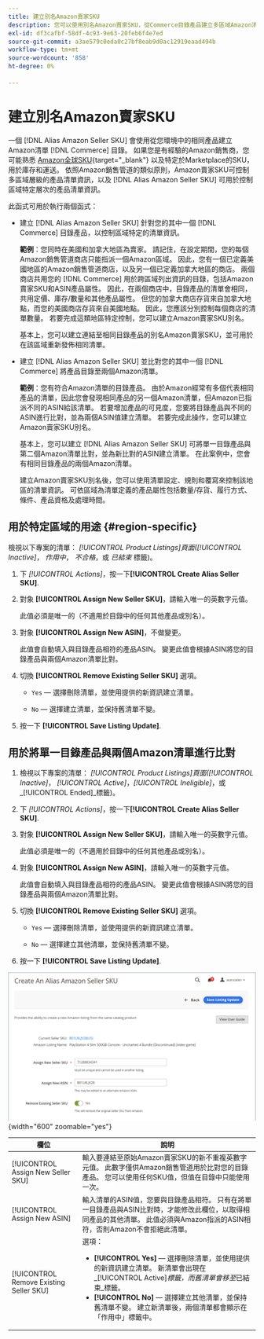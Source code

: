 ```yaml
---
title: 建立別名Amazon賣家SKU
description: 您可以使用別名Amazon賣家SKU，從Commerce目錄產品建立多區域Amazon清單。
exl-id: df3cafbf-58df-4c93-9e63-20feb6f4e7ed
source-git-commit: a3ae579c0eda0c27bf8eab9d0ac12919eaad494b
workflow-type: tm+mt
source-wordcount: '858'
ht-degree: 0%

---
```


# 建立別名Amazon賣家SKU

一個 [!DNL Alias Amazon Seller SKU] 會使用從您環境中的相同產品建立Amazon清單 [!DNL Commerce] 目錄。 如果您是有經驗的Amazon銷售商，您可能熟悉 [Amazon全球SKU](https://sellercentral.amazon.com/gp/help/external/help.html?itemID=201394090){target="_blank"} 以及特定於Marketplace的SKU，用於庫存和運送。 依照Amazon銷售管道的類似原則，Amazon賣家SKU可控制多區域層級的產品清單資訊，以及 [!DNL Alias Amazon Seller SKU] 可用於控制區域特定層次的產品清單資訊。

此函式可用於執行兩個函式：

- 建立 [!DNL Alias Amazon Seller SKU] 針對您的其中一個 [!DNL Commerce] 目錄產品，以控制區域特定的清單資訊。

   **範例**：您同時在美國和加拿大地區為賣家。 請記住，在設定期間，您的每個Amazon銷售管道商店只能指派一個Amazon區域。 因此，您有一個已定義美國地區的Amazon銷售管道商店，以及另一個已定義加拿大地區的商店。 兩個商店共用您的 [!DNL Commerce] 用於跨區域列出資訊的目錄，包括Amazon賣家SKU和ASIN產品屬性。 因此，在兩個商店中，目錄產品的清單會相同，共用定價、庫存/數量和其他產品屬性。 但您的加拿大商店存貨來自加拿大地點，而您的美國商店存貨來自美國地點。 因此，您應該分別控制每個商店的清單數量。 若要完成這類地區特定控制，您可以建立Amazon賣家SKU別名。

   基本上，您可以建立連結至相同目錄產品的別名Amazon賣家SKU，並可用於在該區域重新發佈相同清單。

- 建立 [!DNL Alias Amazon Seller SKU] 並比對您的其中一個 [!DNL Commerce] 將產品目錄至兩個Amazon清單。

   **範例**：您有符合Amazon清單的目錄產品。 由於Amazon經常有多個代表相同產品的清單，因此您會發現相同產品的另一個Amazon清單，但Amazon已指派不同的ASIN給該清單。 若要增加產品的可見度，您要將目錄產品與不同的ASIN進行比對，並為兩個ASIN值建立清單。 若要完成此操作，您可以建立Amazon賣家SKU別名。

   基本上，您可以建立 [!DNL Alias Amazon Seller SKU] 可將單一目錄產品與第二個Amazon清單比對，並為新比對的ASIN建立清單。 在此案例中，您會有相同目錄產品的兩個Amazon清單。

   建立Amazon賣家SKU別名後，您可以使用清單設定、規則和覆寫來控制該地區的清單資訊。 可依區域為清單定義的產品屬性包括數量/存貨、履行方式、條件、產品資格及處理時間。

## 用於特定區域的用途 {#region-specific}

檢視以下專案的清單： _[!UICONTROL Product Listings]_頁面(_[!UICONTROL Inactive]_， _作用中_， _不合格_，或 _已結束_ 標籤)。

1. 下 _[!UICONTROL Actions]_，按一下&#x200B;**[!UICONTROL Create Alias Seller SKU]**.

1. 對象 **[!UICONTROL Assign New Seller SKU]**，請輸入唯一的英數字元值。

   此值必須是唯一的（不適用於目錄中的任何其他產品或別名）。

1. 對象 **[!UICONTROL Assign New ASIN]**，不做變更。

   此值會自動填入與目錄產品相符的產品ASIN。 變更此值會根據ASIN將您的目錄產品與兩個Amazon清單比對。

1. 切換 **[!UICONTROL Remove Existing Seller SKU]** 選項。

   - `Yes`  — 選擇刪除清單，並使用提供的新資訊建立清單。

   - `No`  — 選擇建立清單，並保持舊清單不變。

1. 按一下 **[!UICONTROL Save Listing Update]**.

## 用於將單一目錄產品與兩個Amazon清單進行比對

1. 檢視以下專案的清單： _[!UICONTROL Product Listings]_頁面(_[!UICONTROL Inactive]_， _[!UICONTROL Active]_，_[!UICONTROL Ineligible]_，或 _[!UICONTROL Ended]_標籤)。

1. 下 _[!UICONTROL Actions]_，按一下&#x200B;**[!UICONTROL Create Alias Seller SKU]**.

1. 對象 **[!UICONTROL Assign New Seller SKU]**，請輸入唯一的英數字元值。

   此值必須是唯一的（不適用於目錄中的任何其他產品或別名）。

1. 對象 **[!UICONTROL Assign New ASIN]**，請輸入唯一的英數字元值。

   此值會自動填入與目錄產品相符的產品ASIN。 變更此值會根據ASIN將您的目錄產品與兩個Amazon清單比對。

1. 切換 **[!UICONTROL Remove Existing Seller SKU]** 選項。

   - `Yes`  — 選擇刪除清單，並使用提供的新資訊建立清單。

   - `No`  — 選擇建立其他清單，並保持舊清單不變。

1. 按一下 **[!UICONTROL Save Listing Update]**.

![建立別名Amazon賣家SKU](assets/amazon-alias-sku-create.png){width="600" zoomable="yes"}

| 欄位 | 說明 |
|--- |--- |
| [!UICONTROL Assign New Seller SKU] | 輸入要連結至原始Amazon賣家SKU的新不重複英數字元值。 此數字僅供Amazon銷售管道用於比對您的目錄產品。 您可以使用任何SKU值，但值在目錄中只能使用一次。 |
| [!UICONTROL Assign New ASIN] | 輸入清單的ASIN值，您要與目錄產品相符。 只有在將單一目錄產品與ASIN比對時，才能修改此欄位，以取得相同產品的其他清單。 此值必須與Amazon指派的ASIN相符，否則Amazon不會拒絕此清單。 |
| [!UICONTROL Remove Existing Seller SKU] | 選項：<ul><li>**[!UICONTROL Yes]**  — 選擇刪除清單，並使用提供的新資訊建立清單。 新清單會出現在 _[!UICONTROL Active]_標籤，而舊清單會移至_&#x200B;已結束&#x200B;_標籤。</li><li>**[!UICONTROL No]**  — 選擇建立其他清單，並保持舊清單不變。 建立新清單後，兩個清單都會顯示在「作用中」標籤中。</li></ul> |
